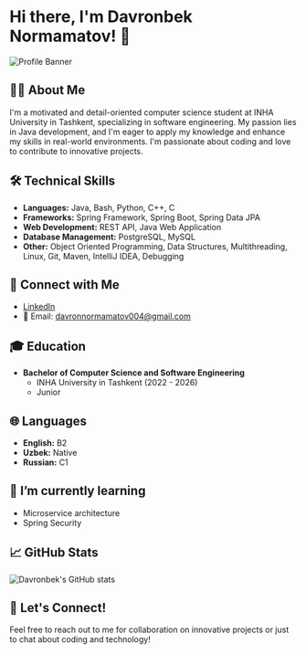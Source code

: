 # Hi there, I'm Davronbek Normamatov! 👋

![Profile Banner](https://user-images.githubusercontent.com/XXX/your-banner-image.png)

## 👨‍💻 About Me
I'm a motivated and detail-oriented computer science student at INHA University in Tashkent, specializing in software engineering. My passion lies in Java development, and I'm eager to apply my knowledge and enhance my skills in real-world environments. I'm passionate about coding and love to contribute to innovative projects.

## 🛠️ Technical Skills
- **Languages:** Java, Bash, Python, C++, C
- **Frameworks:** Spring Framework, Spring Boot, Spring Data JPA
- **Web Development:** REST API, Java Web Application
- **Database Management:** PostgreSQL, MySQL
- **Other:** Object Oriented Programming, Data Structures, Multithreading, Linux, Git, Maven, IntelliJ IDEA, Debugging

## 🔗 Connect with Me
- [LinkedIn](https://www.linkedin.com/in/davron-normamatov-853b001a6)
- 📧 Email: [davronnormamatov004@gmail.com](mailto:davronnormamatov004@gmail.com)
  

## 🎓 Education
- **Bachelor of Computer Science and Software Engineering**
  - INHA University in Tashkent (2022 - 2026)
  - Junior

## 🌐 Languages
- **English:** B2
- **Uzbek:** Native
- **Russian:** C1

## 🌱 I’m currently learning
- Microservice architecture
- Spring Security

## 📈 GitHub Stats
![Davronbek's GitHub stats](https://github-readme-stats.vercel.app/api?username=Dav0407&show_icons=true&theme=radical)

## 💬 Let's Connect!
Feel free to reach out to me for collaboration on innovative projects or just to chat about coding and technology!
